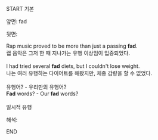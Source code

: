 START
기본

앞면:
fad


뒷면:
<div>Rap music proved to be more than just a passing <strong>fad</strong>. </div><div><div>랩 음악은 그저 한 때 지나가는 유행 이상임이 입증되었다.</div></div><div><br></div><div><div>I had tried several <strong>fad</strong> diets, but I couldn't lose weight. </div><div><div>나는 여러 유행하는 다이어트를 해봤지만, 체중 감량을 할 수 없었다.</div></div></div><div><br></div><div><div><div>유행어? - 우리만의 유행어?</div></div><div><div><strong>Fad</strong> words? - Our <strong>fad</strong> words?</div></div></div><div><br></div><div>일시적 유행</div>


해석:

END